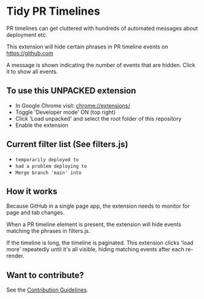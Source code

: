 # Tidy PR Timelines

PR timelines can get cluttered with hundreds of automated messages about deployment etc.

This extension will hide certain phrases in PR timeline events on https://github.com

A message is shown indicating the number of events that are hidden. Click it to show all events.

## To use this UNPACKED extension

- In Google Chrome visit: [chrome://extensions/](chrome://extensions/)
- Toggle 'Developer mode' ON (top right)
- Click 'Load unpacked' and select the root folder of this repository
- Enable the extension

## Current filter list (See filters.js)

- `temporarily deployed to`
- `had a problem deploying to`
- `Merge branch 'main' into`

## How it works

Because GitHub in a single page app, the extension needs to monitor for page and tab changes.

When a PR timeline element is present, the extension will hide events matching the phrases in filters.js.

If the timeline is long, the timeline is paginated. This extension clicks 'load more' repeatedly until it's all visible, hiding matching events after each re-render.

## Want to contribute?

See the [Contribution Guidelines](/CONTRIBUTING.md).
